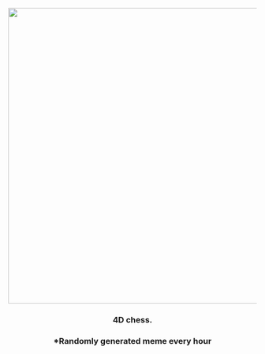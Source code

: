 <p align="center">
        <img src="https://i.redd.it/mgqd5p68ail91.jpg" width="600" height="600">
        </p>
        <h3 align="center">4D chess.</h3>
        <h3 align="center">*Randomly generated meme every hour</h3>
    